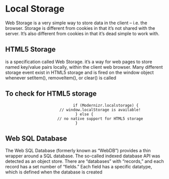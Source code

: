 # Local Storage

Web Storage is a very simple way to store data in the client – i.e. the browser. Storage is different from cookies in that it’s not shared with the server. It’s also different from cookies in that it’s dead simple to work with.

## HTML5 Storage

is a specification called Web Storage. it’s a way for web pages to store named key/value pairs locally, within the client web browser. Many different storage event exist in HTML5 storage and is fired on the window object whenever setItem(), removeItem(), or clear() is called

## To check for HTML5 storage

                                  if (Modernizr.localstorage) {
                            // window.localStorage is available!
                                   } else {
                           // no native support for HTML5 storage
                                   }

## Web SQL Database

The Web SQL Database (formerly known as “WebDB”) provides a thin wrapper around a SQL database. The so-called indexed database API was detected as an object store. There are “databases” with “records,” and each record has a set number of “fields.” Each field has a specific datatype, which is defined when the database is created
